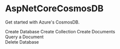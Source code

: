 # AspNetCoreCosmosDB
Get started with Azure's CosmosDB.

Create Database 
Create Collection
Create Documents  
Query a Document  
Delete Database  
